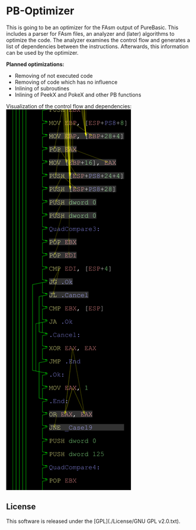 PB-Optimizer
=====

This is going to be an optimizer for the FAsm output of PureBasic.
This includes a parser for FAsm files, an analyzer and (later) algorithms to optimize the code.
The analyzer examines the control flow and generates a list of dependencies between the instructions.
Afterwards, this information can be used by the optimizer.

**Planned optimizations:**
- Removing of not executed code
- Removing of code which has no influence
- Inlining of subroutines
- Inlining of PeekX and PokeX and other PB functions

Visualization of the control flow and dependencies:
![<Image missing>](https://raw.githubusercontent.com/Dadido3/PB-Optimizer/master/Screenshots/Dependencies.png)

## License
This software is released under the [GPL](./License/GNU GPL v2.0.txt).
